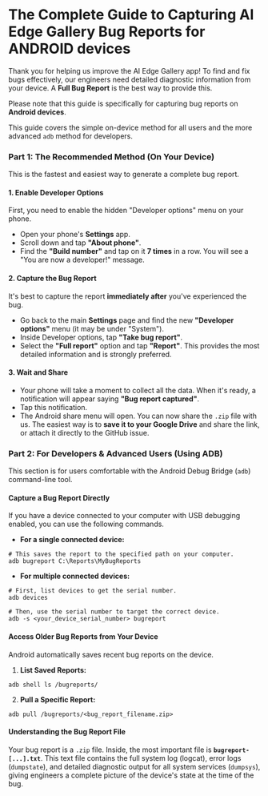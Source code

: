 # **The Complete Guide to Capturing AI Edge Gallery Bug Reports for ANDROID devices**

Thank you for helping us improve the AI Edge Gallery app\! To find and fix bugs effectively, our engineers need detailed diagnostic information from your device. A **Full Bug Report** is the best way to provide this.

Please note that this guide is specifically for capturing bug reports on **Android devices**.

This guide covers the simple on-device method for all users and the more advanced `adb` method for developers.

### **Part 1: The Recommended Method (On Your Device)**

This is the fastest and easiest way to generate a complete bug report.

#### **1\. Enable Developer Options**

First, you need to enable the hidden "Developer options" menu on your phone.

* Open your phone's **Settings** app.  
* Scroll down and tap **"About phone"**.  
* Find the **"Build number"** and tap on it **7 times** in a row. You will see a "You are now a developer\!" message.

#### **2\. Capture the Bug Report**

It's best to capture the report **immediately after** you've experienced the bug.

* Go back to the main **Settings** page and find the new **"Developer options"** menu (it may be under "System").  
* Inside Developer options, tap **"Take bug report"**.  
* Select the **"Full report"** option and tap **"Report"**. This provides the most detailed information and is strongly preferred.

#### **3\. Wait and Share**

* Your phone will take a moment to collect all the data. When it's ready, a notification will appear saying **"Bug report captured"**.  
* Tap this notification.  
* The Android share menu will open. You can now share the `.zip` file with us. The easiest way is to **save it to your Google Drive** and share the link, or attach it directly to the GitHub issue.

### **Part 2: For Developers & Advanced Users (Using ADB)**

This section is for users comfortable with the Android Debug Bridge (`adb`) command-line tool.

#### **Capture a Bug Report Directly**

If you have a device connected to your computer with USB debugging enabled, you can use the following commands.

* **For a single connected device:**

```shell
# This saves the report to the specified path on your computer.
adb bugreport C:\Reports\MyBugReports
```

* **For multiple connected devices:**

```shell
# First, list devices to get the serial number.
adb devices

# Then, use the serial number to target the correct device.
adb -s <your_device_serial_number> bugreport
```

#### **Access Older Bug Reports from Your Device**

Android automatically saves recent bug reports on the device.

1. **List Saved Reports:**

```shell
adb shell ls /bugreports/
```

2. **Pull a Specific Report:**

```shell
adb pull /bugreports/<bug_report_filename.zip>
```

#### **Understanding the Bug Report File**

Your bug report is a `.zip` file. Inside, the most important file is **`bugreport-[...].txt`**. This text file contains the full system log (logcat), error logs (`dumpstate`), and detailed diagnostic output for all system services (`dumpsys`), giving engineers a complete picture of the device's state at the time of the bug.
